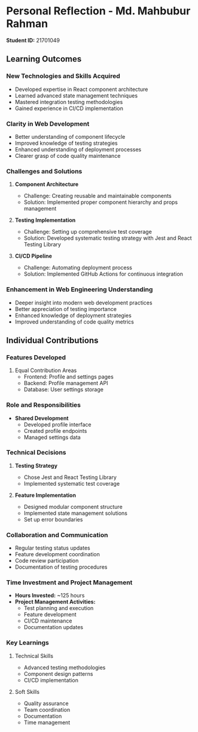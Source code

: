 # Personal Reflection - Md. Mahbubur Rahman
**Student ID:** 21701049

## Learning Outcomes

### New Technologies and Skills Acquired
- Developed expertise in React component architecture
- Learned advanced state management techniques
- Mastered integration testing methodologies
- Gained experience in CI/CD implementation

### Clarity in Web Development
- Better understanding of component lifecycle
- Improved knowledge of testing strategies
- Enhanced understanding of deployment processes
- Clearer grasp of code quality maintenance

### Challenges and Solutions
1. **Component Architecture**
   - Challenge: Creating reusable and maintainable components
   - Solution: Implemented proper component hierarchy and props management
   
2. **Testing Implementation**
   - Challenge: Setting up comprehensive test coverage
   - Solution: Developed systematic testing strategy with Jest and React Testing Library

3. **CI/CD Pipeline**
   - Challenge: Automating deployment process
   - Solution: Implemented GitHub Actions for continuous integration

### Enhancement in Web Engineering Understanding
- Deeper insight into modern web development practices
- Better appreciation of testing importance
- Enhanced knowledge of deployment strategies
- Improved understanding of code quality metrics

## Individual Contributions

### Features Developed
1. Equal Contribution Areas
   - Frontend: Profile and settings pages
   - Backend: Profile management API
   - Database: User settings storage

### Role and Responsibilities
- **Shared Development**
  - Developed profile interface
  - Created profile endpoints
  - Managed settings data

### Technical Decisions
1. **Testing Strategy**
   - Chose Jest and React Testing Library
   - Implemented systematic test coverage
   
2. **Feature Implementation**
   - Designed modular component structure
   - Implemented state management solutions
   - Set up error boundaries

### Collaboration and Communication
- Regular testing status updates
- Feature development coordination
- Code review participation
- Documentation of testing procedures

### Time Investment and Project Management
- **Hours Invested:** ~125 hours
- **Project Management Activities:**
  - Test planning and execution
  - Feature development
  - CI/CD maintenance
  - Documentation updates

### Key Learnings
1. Technical Skills
   - Advanced testing methodologies
   - Component design patterns
   - CI/CD implementation

2. Soft Skills
   - Quality assurance
   - Team coordination
   - Documentation
   - Time management
